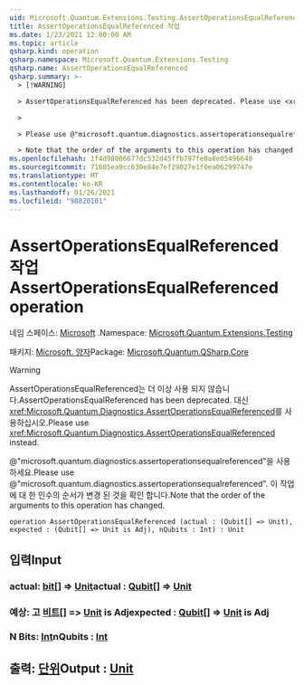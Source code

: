 ```yaml
---
uid: Microsoft.Quantum.Extensions.Testing.AssertOperationsEqualReferenced
title: AssertOperationsEqualReferenced 작업
ms.date: 1/23/2021 12:00:00 AM
ms.topic: article
qsharp.kind: operation
qsharp.namespace: Microsoft.Quantum.Extensions.Testing
qsharp.name: AssertOperationsEqualReferenced
qsharp.summary: >-
  > [!WARNING]

  > AssertOperationsEqualReferenced has been deprecated. Please use <xref:Microsoft.Quantum.Diagnostics.AssertOperationsEqualReferenced> instead.

  >

  > Please use @"microsoft.quantum.diagnostics.assertoperationsequalreferenced".

  > Note that the order of the arguments to this operation has changed.
ms.openlocfilehash: 1f4d98006677dc532d45ffb797fe0a8e05496640
ms.sourcegitcommit: 71605ea9cc630e84e7ef29027e1f0ea06299747e
ms.translationtype: MT
ms.contentlocale: ko-KR
ms.lasthandoff: 01/26/2021
ms.locfileid: "98820101"
---
```

# <a name="assertoperationsequalreferenced-operation"></a><span data-ttu-id="0981f-102">AssertOperationsEqualReferenced 작업</span><span class="sxs-lookup"><span data-stu-id="0981f-102">AssertOperationsEqualReferenced operation</span></span>

<span data-ttu-id="0981f-103">네임 스페이스: [Microsoft](xref:Microsoft.Quantum.Extensions.Testing) .</span><span class="sxs-lookup"><span data-stu-id="0981f-103">Namespace: [Microsoft.Quantum.Extensions.Testing](xref:Microsoft.Quantum.Extensions.Testing)</span></span>

<span data-ttu-id="0981f-104">패키지: [Microsoft. 양자](https://nuget.org/packages/Microsoft.Quantum.QSharp.Core)</span><span class="sxs-lookup"><span data-stu-id="0981f-104">Package: [Microsoft.Quantum.QSharp.Core](https://nuget.org/packages/Microsoft.Quantum.QSharp.Core)</span></span>


> [!WARNING]
> <span data-ttu-id="0981f-105">AssertOperationsEqualReferenced는 더 이상 사용 되지 않습니다.</span><span class="sxs-lookup"><span data-stu-id="0981f-105">AssertOperationsEqualReferenced has been deprecated.</span></span> <span data-ttu-id="0981f-106">대신 <xref:Microsoft.Quantum.Diagnostics.AssertOperationsEqualReferenced>를 사용하십시오.</span><span class="sxs-lookup"><span data-stu-id="0981f-106">Please use <xref:Microsoft.Quantum.Diagnostics.AssertOperationsEqualReferenced> instead.</span></span>
>
> <span data-ttu-id="0981f-107">@"microsoft.quantum.diagnostics.assertoperationsequalreferenced"을 사용하세요.</span><span class="sxs-lookup"><span data-stu-id="0981f-107">Please use @"microsoft.quantum.diagnostics.assertoperationsequalreferenced".</span></span>
> <span data-ttu-id="0981f-108">이 작업에 대 한 인수의 순서가 변경 된 것을 확인 합니다.</span><span class="sxs-lookup"><span data-stu-id="0981f-108">Note that the order of the arguments to this operation has changed.</span></span>



```qsharp
operation AssertOperationsEqualReferenced (actual : (Qubit[] => Unit), expected : (Qubit[] => Unit is Adj), nQubits : Int) : Unit
```


## <a name="input"></a><span data-ttu-id="0981f-109">입력</span><span class="sxs-lookup"><span data-stu-id="0981f-109">Input</span></span>

### <a name="actual--qubit--unit"></a><span data-ttu-id="0981f-110">actual: [bit](xref:microsoft.quantum.lang-ref.qubit)[] => [Unit](xref:microsoft.quantum.lang-ref.unit)</span><span class="sxs-lookup"><span data-stu-id="0981f-110">actual : [Qubit](xref:microsoft.quantum.lang-ref.qubit)[] => [Unit](xref:microsoft.quantum.lang-ref.unit)</span></span> 




### <a name="expected--qubit--unit--is-adj"></a><span data-ttu-id="0981f-111">예상: 고 [비트](xref:microsoft.quantum.lang-ref.qubit)[] => [Unit](xref:microsoft.quantum.lang-ref.unit)  is Adj</span><span class="sxs-lookup"><span data-stu-id="0981f-111">expected : [Qubit](xref:microsoft.quantum.lang-ref.qubit)[] => [Unit](xref:microsoft.quantum.lang-ref.unit)  is Adj</span></span>




### <a name="nqubits--int"></a><span data-ttu-id="0981f-112">N Bits: [Int](xref:microsoft.quantum.lang-ref.int)</span><span class="sxs-lookup"><span data-stu-id="0981f-112">nQubits : [Int](xref:microsoft.quantum.lang-ref.int)</span></span>





## <a name="output--unit"></a><span data-ttu-id="0981f-113">출력: [단위](xref:microsoft.quantum.lang-ref.unit)</span><span class="sxs-lookup"><span data-stu-id="0981f-113">Output : [Unit](xref:microsoft.quantum.lang-ref.unit)</span></span>

